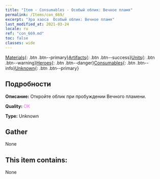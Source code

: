 ```yaml
---
title: "Item - Consumables - Особый облик: Вечное пламя"
permalink: /Items/con_669/
excerpt: "Эра хаоса  Особый облик: Вечное пламя"
last_modified_at: 2021-03-24
locale: ru
ref: "con_669.md"
toc: false
classes: wide
---
```

 [Materials](/ru/Items/){: .btn .btn--primary}[Artifacts](/ru/Items/Artifacts/){: .btn .btn--success}[Units](/ru/Items/Units/){: .btn .btn--warning}[Heroes](/ru/Items/Heroes/){: .btn .btn--danger}[Consumables](/ru/Items/Consumables/){: .btn .btn--info}[Unknown](/ru/Items/Unknown/){: .btn .btn--primary}

## Подробности
 **Описание:** Откройте облик при пробуждении Вечного пламени.

 **Quality:** <span style="color: #DA70D6">OK</span>

 **Type:** Unknown

## Gather

  None

## This item contains:

  None

